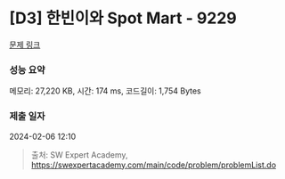 # [D3] 한빈이와 Spot Mart - 9229 

[문제 링크](https://swexpertacademy.com/main/code/problem/problemDetail.do?contestProbId=AW8Wj7cqbY0DFAXN) 

### 성능 요약

메모리: 27,220 KB, 시간: 174 ms, 코드길이: 1,754 Bytes

### 제출 일자

2024-02-06 12:10



> 출처: SW Expert Academy, https://swexpertacademy.com/main/code/problem/problemList.do